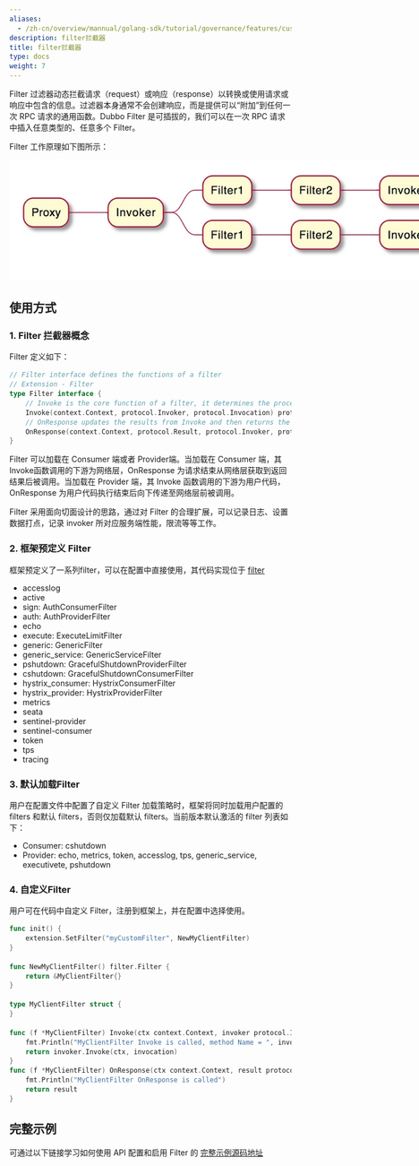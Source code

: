 ```yaml
---
aliases:
  - /zh-cn/overview/mannual/golang-sdk/tutorial/governance/features/custom-filter/
description: filter拦截器
title: filter拦截器
type: docs
weight: 7
---
```


Filter 过滤器动态拦截请求（request）或响应（response）以转换或使用请求或响应中包含的信息。过滤器本身通常不会创建响应，而是提供可以“附加”到任何一次 RPC 请求的通用函数。Dubbo Filter 是可插拔的，我们可以在一次 RPC 请求中插入任意类型的、任意多个 Filter。

Filter 工作原理如下图所示：

<img style="max-width:800px;height:auto;" src="/imgs/v3/tasks/framework/filter.png"/>


## 使用方式
### 1. Filter 拦截器概念

Filter 定义如下：

```go
// Filter interface defines the functions of a filter
// Extension - Filter
type Filter interface {
	// Invoke is the core function of a filter, it determines the process of the filter
	Invoke(context.Context, protocol.Invoker, protocol.Invocation) protocol.Result
	// OnResponse updates the results from Invoke and then returns the modified results.
	OnResponse(context.Context, protocol.Result, protocol.Invoker, protocol.Invocation) protocol.Result
}
```

Filter 可以加载在 Consumer 端或者 Provider端。当加载在 Consumer 端，其Invoke函数调用的下游为网络层，OnResponse 为请求结束从网络层获取到返回结果后被调用。当加载在 Provider 端，其 Invoke 函数调用的下游为用户代码，OnResponse 为用户代码执行结束后向下传递至网络层前被调用。

Filter 采用面向切面设计的思路，通过对 Filter 的合理扩展，可以记录日志、设置数据打点，记录 invoker 所对应服务端性能，限流等等工作。

### 2. 框架预定义 Filter

框架预定义了一系列filter，可以在配置中直接使用，其代码实现位于 [filter](https://github.com/apache/dubbo-go/tree/main/filter)

- accesslog
- active
- sign: AuthConsumerFilter
- auth: AuthProviderFilter
- echo
- execute: ExecuteLimitFilter
- generic: GenericFilter
- generic_service: GenericServiceFilter
- pshutdown: GracefulShutdownProviderFilter
- cshutdown: GracefulShutdownConsumerFilter
- hystrix_consumer: HystrixConsumerFilter
- hystrix_provider: HystrixProviderFilter
- metrics
- seata
- sentinel-provider
- sentinel-consumer
- token
- tps
- tracing

### 3. 默认加载Filter

用户在配置文件中配置了自定义 Filter 加载策略时，框架将同时加载用户配置的 filters 和默认 filters，否则仅加载默认 filters。当前版本默认激活的 filter 列表如下：

- Consumer: cshutdown
- Provider: echo, metrics, token, accesslog, tps, generic_service, executivete, pshutdown

### 4. 自定义Filter

用户可在代码中自定义 Filter，注册到框架上，并在配置中选择使用。

```go
func init() {
	extension.SetFilter("myCustomFilter", NewMyClientFilter)
}

func NewMyClientFilter() filter.Filter {
	return &MyClientFilter{}
}

type MyClientFilter struct {
}

func (f *MyClientFilter) Invoke(ctx context.Context, invoker protocol.Invoker, invocation protocol.Invocation) protocol.Result {
	fmt.Println("MyClientFilter Invoke is called, method Name = ", invocation.MethodName())
	return invoker.Invoke(ctx, invocation)
}
func (f *MyClientFilter) OnResponse(ctx context.Context, result protocol.Result, invoker protocol.Invoker, protocol protocol.Invocation) protocol.Result {
	fmt.Println("MyClientFilter OnResponse is called")
	return result
}
```

## 完整示例
可通过以下链接学习如何使用 API 配置和启用 Filter 的 <a href="https://github.com/apache/dubbo-go-samples/tree/main/filter" target="_blank">完整示例源码地址</a>


